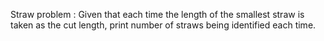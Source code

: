 Straw problem :
Given that each time the length of the smallest straw is taken as the cut length, print number of straws being identified each time.
